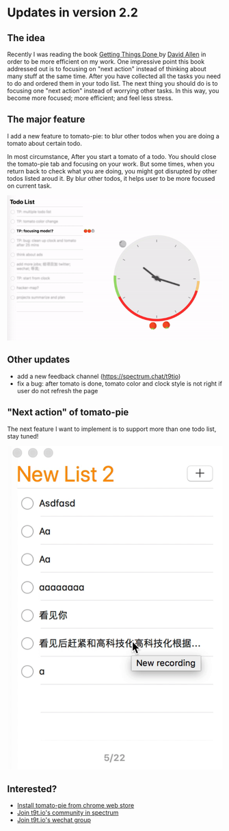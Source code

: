 # Updates in version 2.2

## The idea

Recently I was reading the book [Getting Things Done
](https://en.wikipedia.org/wiki/Getting_Things_Done) by [David Allen](https://en.wikipedia.org/wiki/David_Allen_(author)) in order to be more efficient on my work. One impressive point this book addressed out is to focusing on "next action" instead of thinking about many stuff at the same time. After you have collected all the tasks you need to do and ordered them in your todo list. The next thing you should do is to focusing one "next action" instead of worrying other tasks. In this way, you become more focused; more efficient; and feel less stress.

## The major feature

I add a new feature to tomato-pie: to blur other todos when you are doing a tomato about certain todo.

In most circumstance, After you start a tomato of a todo. You should close the tomato-pie tab and focusing on your work. But some times, when you return back to check what you are doing, you might got disrupted by other todos listed aroud it. By blur other todos, it helps user to be more focused on current task.

![](https://raw.githubusercontent.com/timqian/images/master/focusing_mode.gif)

## Other updates

- add a new feedback channel (https://spectrum.chat/t9tio)
- fix a bug: after tomato is done, tomato color and clock style is not right if user do not refresh the page

## "Next action" of tomato-pie

The next feature I want to implement is to support more than one todo list, stay tuned!

![](https://raw.githubusercontent.com/timqian/images/master/reminder_multiple_list.gif)

## Interested?

- [Install tomato-pie from chrome web store](https://chrome.google.com/webstore/detail/gffgechdocgfajkbpinmjjjlkjfjampi)
- [Join t9t.io's community in spectrum](https://spectrum.chat/t9tio)
- [Join t9t.io's wechat group](https://user-images.githubusercontent.com/5512552/40399903-53d1ebde-5e72-11e8-98d8-615fc40c09f1.jpeg)